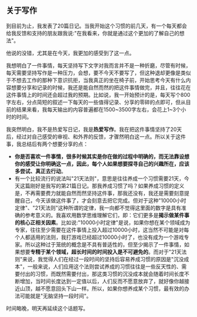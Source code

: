 ## 关于写作

到目前为止，我发表了20篇日记。当我开始这个习惯的前几天，有一个每天都会给我反馈和支持的朋友跟我说:"在我看来，你就是通过这个更加的了解自己的想法"。

他说的没错，尤其是在今天，我更加的感受到了这一点。

我想明白了一件事情，每天坚持写下文字对我而言并不是一种折磨，尽管有时候，每天需要坚持写作是一种压力，会想，要不今天不要写了，但这种退却更像是类似于不想去工作的那种下意识抗拒，当我真正的坐在椅子前，开始思考今天有什么内容想要分享和记录的时候，我还是能自然而然的把这件事情做完，并且，往往花在这件事情上的时间还会超过我的预期。比如说，我一开始预计的是，每天写个800字左右，分点简短的叙述一下每天的一些值得记录、分享的零碎的点即可，但从目前的结果来看，我每天输出的内容普遍都在1500~3500字左右，会花上1~3个小时的时间。

我突然明白，我不是热爱写日记，我是**热爱写作**。我在把这件事情坚持了20天后，经过对自己感受的审视、和外界的反馈，才骤然明白这一点。所以关于这件事，我总结后有两个想要分享的点：

* **你是否喜欢一件事情，很多时候其实是你在做的过程中明确的，而无法靠设想你的感受让你明确这一点，因此，每个人如果想要探寻自己的兴趣所在，应该多尝试、真正去行动**。
* 有一个比较流行的说法叫"21天法则"，意思是往往养成一个习惯需要21天，今天这篇刚好是我写的第21篇日记。那我养成习惯了吗？如果养成习惯的定义是，不再需要费力就能自然而然坚持这件事，那我还没有，我还是需要刻意提醒自己，今天该做这件事了，才会刻意去把它完成。但对于这种"10000小时定律"、"21天法则"这种所谓的定律，我一向都不觉得这里面的数字是具有准确的参考意义的。我喜欢用数学思维理解它们，即：它们更多是**揭示做某件事的核心正相关因素**。比如说:"10000小时定律"是说，如果你想在某个领域成为专家，往往至少需要在这件事情上投入超过10000小时，这当然不可能是对每个人都适用的法则，我打游戏已经超过10000小时了，也没有成为一个游戏专家。所以这种过于笼统的概念是不具有普适性的，但至少揭示了一件事情，如果想要**专精于某个领域，超长时间的时间投入是不可避免的**。而对于"21天法则"来说，我觉得人们在经过一段时间的坚持后容易养成习惯的原因是"沉没成本"，一般来说，人们应用这个法则尝试养成的习惯往往是一些反天性的、需要付出的习惯，而既然需要付出，那这类习惯的沉没成本就会随着时间长度不断增加，当时间长度达到一定值以后，人们反而不愿意放弃了，就好像你越接近山顶，越不愿意回头下山一样。所以，如果你想养成某个习惯，最有效的办法可能就是"无脑坚持一段时间"。

时间略晚，明天再延续这个话题写。